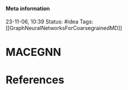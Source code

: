 #### Meta information
23-11-06, 10:39
Status: #idea
Tags: [[GraphNeuralNetworksForCoarsegrainedMD]]





# MACEGNN








# References

